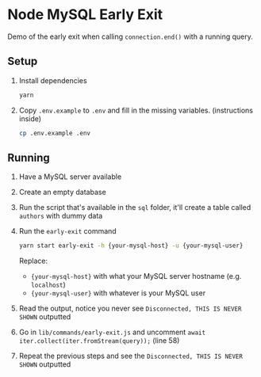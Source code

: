 # Node MySQL Early Exit

Demo of the early exit when calling `connection.end()` with a running query.

## Setup

1. Install dependencies

    ```sh
    yarn
    ```

1. Copy `.env.example` to `.env` and fill in the missing variables.
   (instructions inside)

    ```sh
    cp .env.example .env
    ```

## Running

1. Have a MySQL server available
1. Create an empty database
1. Run the script that's available in the `sql` folder, it'll create a table
   called `authors` with dummy data

1. Run the `early-exit` command

    ```sh
    yarn start early-exit -h {your-mysql-host} -u {your-mysql-user}
    ```

    Replace:

    * `{your-mysql-host}` with what your MySQL server hostname (e.g. `localhost`)
    * `{your-mysql-user}` with whatever is your MySQL user

1. Read the output, notice you never see `Disconnected, THIS IS NEVER SHOWN`
   outputted

1. Go in `lib/commands/early-exit.js` and uncomment `await
   iter.collect(iter.fromStream(query));` (line 58)

1. Repeat the previous steps and see the `Disconnected, THIS IS NEVER SHOWN`
   outputted
